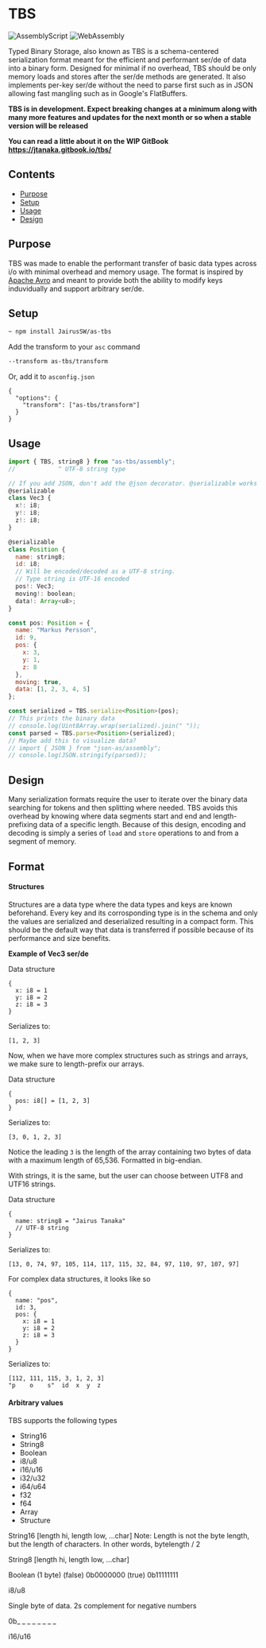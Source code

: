 # TBS
![AssemblyScript](https://img.shields.io/badge/AssemblyScript-blue)
![WebAssembly](https://img.shields.io/badge/WebAssemby-purple)

Typed Binary Storage, also known as TBS is a schema-centered serialization format meant for the efficient and performant ser/de of data into a binary form. Designed for minimal if no overhead, TBS should be only memory loads and stores after the ser/de methods are generated. It also implements per-key ser/de without the need to parse first such as in JSON allowing fast mangling such as in Google's FlatBuffers.

**TBS is in development. Expect breaking changes at a minimum along with many more features and updates for the next month or so when a stable version will be released**

**You can read a little about it on the WIP GitBook https://jtanaka.gitbook.io/tbs/**

## Contents

- [Purpose](#purpose)
- [Setup](#setup)
- [Usage](#usage)
- [Design](#design)

## Purpose

TBS was made to enable the performant transfer of basic data types across i/o with minimal overhead and memory usage. The format is inspired by [Apache Avro](https://avro.apache.org/) and meant to provide both the ability to modify keys induvidually and support arbitrary ser/de. 

## Setup

```bash
~ npm install JairusSW/as-tbs
```

Add the transform to your `asc` command

```bash
--transform as-tbs/transform
```

Or, add it to `asconfig.json`

```
{
  "options": {
    "transform": ["as-tbs/transform"]
  }
}
```

## Usage

```js
import { TBS, string8 } from "as-tbs/assembly";
//            ^ UTF-8 string type

// If you add JSON, don't add the @json decorator. @serializable works here.
@serializable
class Vec3 {
  x!: i8;
  y!: i8;
  z!: i8;
}

@serializable
class Position {
  name: string8;
  id: i8;
  // Will be encoded/decoded as a UTF-8 string.
  // Type string is UTF-16 encoded
  pos!: Vec3;
  moving!: boolean;
  data!: Array<u8>;
}

const pos: Position = {
  name: "Markus Persson",
  id: 9,
  pos: {
    x: 3,
    y: 1,
    z: 8
  },
  moving: true,
  data: [1, 2, 3, 4, 5]
};

const serialized = TBS.serialize<Position>(pos);
// This prints the binary data
// console.log(Uint8Array.wrap(serialized).join(" "));
const parsed = TBS.parse<Position>(serialized);
// Maybe add this to visualize data?
// import { JSON } from "json-as/assembly";
// console.log(JSON.stringify(parsed));
```

## Design

Many serialization formats require the user to iterate over the binary data searching for tokens and then splitting where needed. TBS avoids this overhead by knowing where data segments start and end and length-prefixing data of a specific length. Because of this design, encoding and decoding is simply a series of `load` and `store` operations to and from a segment of memory.

## Format

#### Structures

Structures are a data type where the data types and keys are known beforehand. Every key and its corrosponding type is in the schema and only the values are serialized and deserialized resulting in a compact form. This should be the default way that data is transferred if possible because of its performance and size benefits.

**Example of Vec3 ser/de**

Data structure
```
{
  x: i8 = 1
  y: i8 = 2
  z: i8 = 3
}
```

Serializes to:

`[1, 2, 3]`

Now, when we have more complex structures such as strings and arrays, we make sure to length-prefix our arrays.

Data structure
```
{
  pos: i8[] = [1, 2, 3]
}
```

Serializes to:

`[3, 0, 1, 2, 3]`

Notice the leading `3` is the length of the array containing two bytes of data with a maximum length of 65,536. Formatted in big-endian.

With strings, it is the same, but the user can choose between UTF8 and UTF16 strings.

Data structure
```
{
  name: string8 = "Jairus Tanaka"
  // UTF-8 string
}
```

Serializes to:

`[13, 0, 74, 97, 105, 114, 117, 115, 32, 84, 97, 110, 97, 107, 97]`

For complex data structures, it looks like so

```
{
  name: "pos",
  id: 3,
  pos: {
    x: i8 = 1
    y: i8 = 2
    z: i8 = 3
  }
}
```

Serializes to:

```
[112, 111, 115, 3, 1, 2, 3]
"p    o    s"  id  x  y  z
```

#### Arbitrary values

TBS supports the following types

- String16
- String8
- Boolean
- i8/u8
- i16/u16
- i32/u32
- i64/u64
- f32
- f64
- Array
- Structure

String16
[length hi, length low, ...char]
Note: Length is not the byte length, but the length of characters. In other words, bytelength / 2

String8
[length hi, length low, ...char]

Boolean (1 byte)
(false) 0b0000000
(true) 0b11111111

i8/u8

Single byte of data. 2s complement for negative numbers

0b_ _ _ _ _ _ _ _

i16/u16


